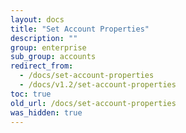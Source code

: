 ```yaml
---
layout: docs
title: "Set Account Properties"
description: ""
group: enterprise
sub_group: accounts
redirect_from:
  - /docs/set-account-properties
  - /docs/v1.2/set-account-properties
toc: true
old_url: /docs/set-account-properties
was_hidden: true
---
```

